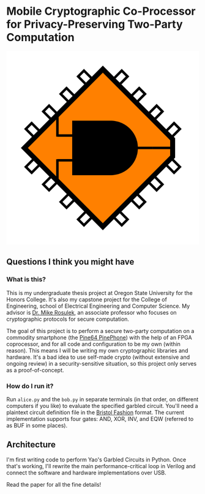 # Mobile Cryptographic Co-Processor for Privacy-Preserving Two-Party Computation

![Logo](paper/extras/logo.png)

## Questions I think you might have

### What is this?
This is my undergraduate thesis project at Oregon State University for the Honors College. It's also my capstone project for the College of Engineering, school of Electrical Engineering and Computer Science. My advisor is [Dr. Mike Rosulek](https://web.engr.oregonstate.edu/~rosulekm/), an associate professor who focuses on cryptographic protocols for secure computation.

The goal of this project is to perform a secure two-party computation on a commodity smartphone (the [Pine64 PinePhone](https://wiki.pine64.org/index.php/PinePhone)) with the help of an FPGA coprocessor, and for all code and configuration to be my own (within reason). This means I will be writing my own cryptographic libraries and hardware. It's a bad idea to use self-made crypto (without extensive and ongoing review) in a security-sensitive situation, so this project only serves as a proof-of-concept.

### How do I run it?
Run `alice.py` and the `bob.py` in separate terminals (in that order, on different computers if you like) to evaluate the specified garbled circuit. You'll need a plaintext circuit definition file in the [Bristol Fashion](https://homes.esat.kuleuven.be/~nsmart/MPC/) format. The current implementation supports four gates: AND, XOR, INV, and EQW (referred to as BUF in some places).

## Architecture
I'm first writing code to perform Yao's Garbled Circuits in Python. Once that's working, I'll rewrite the main performance-critical loop in Verilog and connect the software and hardware implementations over USB.

Read the paper for all the fine details!
